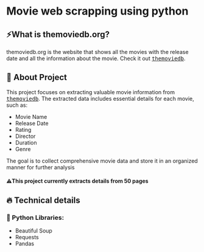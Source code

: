 # Movie web scrapping using python

## ⚡What is themoviedb.org?

themoviedb.org is the website that shows all the movies with the release date and all the information about the movie. 
Check it out
<a href="https://www.themoviedb.org"><kbd>themoviedb</kbd></a>.

## 🍄 About Project

This project focuses on extracting valuable movie information from <a href="https://www.themoviedb.org"><kbd>themoviedb</kbd></a>.
 The extracted data includes essential details for each movie, such as:
- Movie Name
- Release Date
- Rating
- Director
- Duration
- Genre

The goal is to collect comprehensive movie data and store it in an organized manner for further analysis
#### ⚠️This project currently extracts details from 50 pages
## 🔥 Technical details
### 🐍  Python Libraries:
- Beautiful Soup
- Requests
- Pandas
